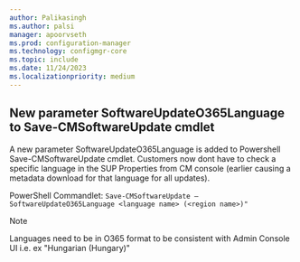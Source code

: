 ```yaml
---
author: Palikasingh
ms.author: palsi
manager: apoorvseth
ms.prod: configuration-manager
ms.technology: configmgr-core
ms.topic: include
ms.date: 11/24/2023
ms.localizationpriority: medium
---
```


## <a name="bkmk_o365cmd"></a> New parameter SoftwareUpdateO365Language to Save-CMSoftwareUpdate cmdlet 

<!--21209172-->

A new parameter SoftwareUpdateO365Language is added to Powershell Save-CMSoftwareUpdate cmdlet. Customers now dont have to check a specific language in the SUP Properties from CM console (earlier causing a metadata download for that language for all updates).


PowerShell Commandlet:  ``` Save-CMSoftwareUpdate – SoftwareUpdateO365Language <language name> (<region name>)" ```

> [!NOTE]
> Languages need to be in O365 format to be consistent with Admin Console UI i.e. ex "Hungarian (Hungary)"
